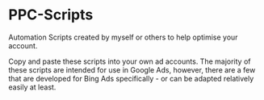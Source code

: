 # PPC-Scripts
Automation Scripts created by myself or others to help optimise your account.

Copy and paste these scripts into your own ad accounts. The majority of these scripts are intended for use in Google Ads, however, there are a few that are developed for Bing Ads specifically - or can be adapted relatively easily at least.
